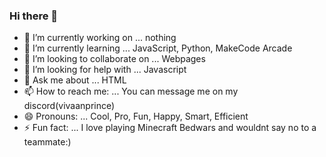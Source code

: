 ### Hi there 👋

- 🔭 I’m currently working on ... nothing
- 🌱 I’m currently learning ... JavaScript, Python, MakeCode Arcade
- 👯 I’m looking to collaborate on ... Webpages
- 🤔 I’m looking for help with ... Javascript
- 💬 Ask me about ... HTML
- 📫 How to reach me: ... You can message me on my discord(vivaanprince)
- 😄 Pronouns: ... Cool, Pro, Fun, Happy, Smart, Efficient
- ⚡ Fun fact: ... I love playing Minecraft Bedwars and wouldnt say no to a teammate:)

